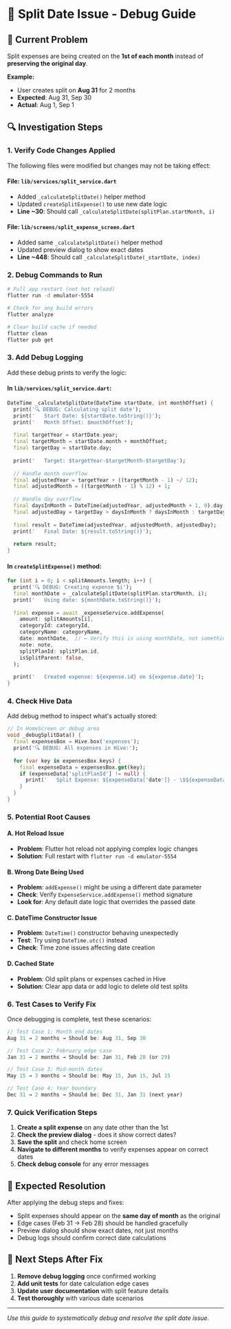 # 🐛 Split Date Issue - Debug Guide

## 🚨 **Current Problem**
Split expenses are being created on the **1st of each month** instead of **preserving the original day**.

**Example:**
- User creates split on **Aug 31** for 2 months
- **Expected**: Aug 31, Sep 30 
- **Actual**: Aug 1, Sep 1

## 🔍 **Investigation Steps**

### **1. Verify Code Changes Applied**
The following files were modified but changes may not be taking effect:

#### **File: `lib/services/split_service.dart`**
- Added `_calculateSplitDate()` helper method
- Updated `createSplitExpense()` to use new date logic
- **Line ~30**: Should call `_calculateSplitDate(splitPlan.startMonth, i)`

#### **File: `lib/screens/split_expense_screen.dart`**  
- Added same `_calculateSplitDate()` helper method
- Updated preview dialog to show exact dates
- **Line ~448**: Should call `_calculateSplitDate(_startDate, index)`

### **2. Debug Commands to Run**

```bash
# Full app restart (not hot reload)
flutter run -d emulator-5554

# Check for any build errors
flutter analyze

# Clear build cache if needed
flutter clean
flutter pub get
```

### **3. Add Debug Logging**

Add these debug prints to verify the logic:

#### **In `lib/services/split_service.dart`:**
```dart
DateTime _calculateSplitDate(DateTime startDate, int monthOffset) {
  print('🔍 DEBUG: Calculating split date');
  print('   Start Date: ${startDate.toString()}');
  print('   Month Offset: $monthOffset');
  
  final targetYear = startDate.year;
  final targetMonth = startDate.month + monthOffset;
  final targetDay = startDate.day;
  
  print('   Target: $targetYear-$targetMonth-$targetDay');
  
  // Handle month overflow
  final adjustedYear = targetYear + ((targetMonth - 1) ~/ 12);
  final adjustedMonth = ((targetMonth - 1) % 12) + 1;
  
  // Handle day overflow
  final daysInMonth = DateTime(adjustedYear, adjustedMonth + 1, 0).day;
  final adjustedDay = targetDay > daysInMonth ? daysInMonth : targetDay;
  
  final result = DateTime(adjustedYear, adjustedMonth, adjustedDay);
  print('   Final Date: ${result.toString()}');
  
  return result;
}
```

#### **In `createSplitExpense()` method:**
```dart
for (int i = 0; i < splitAmounts.length; i++) {
  print('🔍 DEBUG: Creating expense $i');
  final monthDate = _calculateSplitDate(splitPlan.startMonth, i);
  print('   Using date: ${monthDate.toString()}');
  
  final expense = await _expenseService.addExpense(
    amount: splitAmounts[i],
    categoryId: categoryId,
    categoryName: categoryName,
    date: monthDate,  // ← Verify this is using monthDate, not something else
    note: note,
    splitPlanId: splitPlan.id,
    isSplitParent: false,
  );
  
  print('   Created expense: ${expense.id} on ${expense.date}');
}
```

### **4. Check Hive Data**

Add debug method to inspect what's actually stored:

```dart
// In HomeScreen or debug area
void _debugSplitData() {
  final expensesBox = Hive.box('expenses');
  print('🔍 DEBUG: All expenses in Hive:');
  
  for (var key in expensesBox.keys) {
    final expenseData = expensesBox.get(key);
    if (expenseData['splitPlanId'] != null) {
      print('   Split Expense: ${expenseData['date']} - \$${expenseData['amount']}');
    }
  }
}
```

### **5. Potential Root Causes**

#### **A. Hot Reload Issue**
- **Problem**: Flutter hot reload not applying complex logic changes
- **Solution**: Full restart with `flutter run -d emulator-5554`

#### **B. Wrong Date Being Used**
- **Problem**: `addExpense()` might be using a different date parameter
- **Check**: Verify `ExpenseService.addExpense()` method signature
- **Look for**: Any default date logic that overrides the passed date

#### **C. DateTime Constructor Issue**
- **Problem**: `DateTime()` constructor behaving unexpectedly
- **Test**: Try using `DateTime.utc()` instead
- **Check**: Time zone issues affecting date creation

#### **D. Cached State**
- **Problem**: Old split plans or expenses cached in Hive
- **Solution**: Clear app data or add logic to delete old test splits

### **6. Test Cases to Verify Fix**

Once debugging is complete, test these scenarios:

```dart
// Test Case 1: Month end dates
Aug 31 → 2 months → Should be: Aug 31, Sep 30

// Test Case 2: February edge case  
Jan 31 → 2 months → Should be: Jan 31, Feb 28 (or 29)

// Test Case 3: Mid-month dates
May 15 → 3 months → Should be: May 15, Jun 15, Jul 15

// Test Case 4: Year boundary
Dec 31 → 2 months → Should be: Dec 31, Jan 31 (next year)
```

### **7. Quick Verification Steps**

1. **Create a split expense** on any date other than the 1st
2. **Check the preview dialog** - does it show correct dates?
3. **Save the split** and check home screen
4. **Navigate to different months** to verify expenses appear on correct dates
5. **Check debug console** for any error messages

## 🎯 **Expected Resolution**

After applying the debug steps and fixes:
- Split expenses should appear on the **same day of month** as the original
- Edge cases (Feb 31 → Feb 28) should be handled gracefully  
- Preview dialog should show exact dates, not just months
- Debug logs should confirm correct date calculations

## 📝 **Next Steps After Fix**

1. **Remove debug logging** once confirmed working
2. **Add unit tests** for date calculation edge cases
3. **Update user documentation** with split feature details
4. **Test thoroughly** with various date scenarios

---

*Use this guide to systematically debug and resolve the split date issue.*
